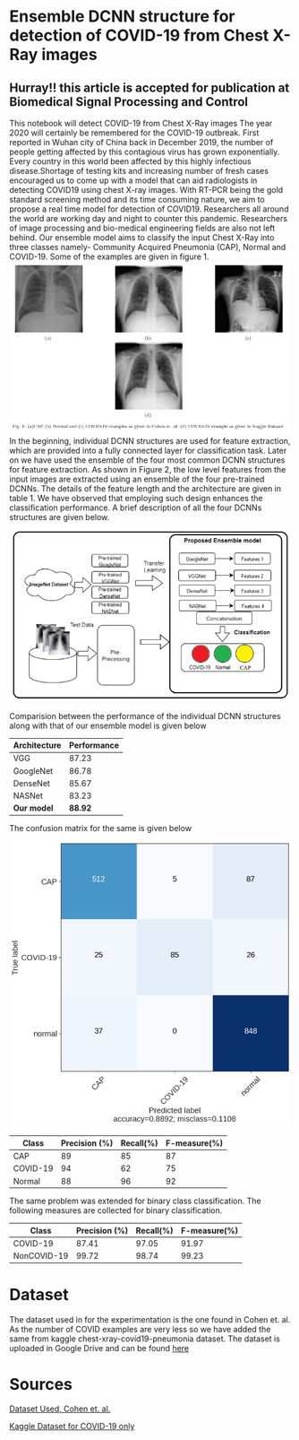 # Ensemble DCNN structure for detection of COVID-19 from Chest X-Ray images

## Hurray!! this article is accepted for publication at Biomedical Signal Processing and Control


This notebook will detect COVID-19 from Chest X-Ray images
The year 2020 will certainly be remembered for the COVID-19 outbreak. First reported in Wuhan city of China back in December 2019, the number of people getting affected by this contagious virus has grown exponentially. Every country in this world been affected by this highly infectious disease.Shortage of testing kits and increasing number of fresh cases encouraged us to come up with a model that can aid radiologists in detecting COVID19 using chest X-ray images. With RT-PCR being the gold standard screening method and its time consuming nature, we aim to propose a real time model for detection of COVID19. 
Researchers all around the world are working day and night to counter this pandemic. Researchers of image processing and bio-medical engineering fields are also not left behind.
Our ensemble model aims to classify the input Chest X-Ray into three classes namely- Community Acquired Pneumonia (CAP), Normal and COVID-19. Some of the examples are given in figure 1.
![Figure 1](https://github.com/sagardeepdeb/ensemble-model-for-COVID-detection/blob/master/examples.PNG)
In the beginning, individual DCNN structures are used for feature extraction, which are provided into a fully connected layer for classification task. Later on we have used the ensemble of the four most common DCNN structures for feature extraction. As shown in Figure 2, the low level features from the input images are extracted using an ensemble of the four pre-trained DCNNs. The details of the feature length and the architecture are given in table 1. We have observed that employing such design enhances the classification performance. A brief description of all the four DCNNs structures are given below.

![Figure 2](https://github.com/sagardeepdeb/ensemble-model-for-COVID-detection/blob/master/model.PNG)


Comparision between the performance of the individual DCNN structures along with that of our ensemble model is given below

Architecture | Performance
------------ | -------------
VGG | 87.23
GoogleNet | 86.78
DenseNet | 85.67
NASNet | 83.23
__Our model__ | __88.92__


The confusion matrix for the same is given below

![Figure 1](https://github.com/sagardeepdeb/ensemble-model-for-COVID-detection/blob/master/confusion_marix.png)

Class        |	Precision (%)	|  Recall(%) | F-measure(%)
------------ | ---------------| ---------- | -------------
  CAP        |      89        |     85     |      87 		
COVID-19     |      94        |     62     |      75 
Normal       |      88        |     96     |      92

The same problem was extended for binary class classification. The following measures are collected for binary classification.

Class        |	Precision (%)	|  Recall(%) | F-measure(%)
------------ | ---------------| ---------- | -------------
COVID-19     |     87.41      |    97.05   |    91.97 	
NonCOVID-19  |     99.72      |    98.74   |    99.23

# Dataset

The dataset used in for the experimentation is the one found in Cohen et. al. As the number of COVID examples are very less so we have added the same from kaggle chest-xray-covid19-pneumonia dataset. The dataset is uploaded in Google Drive and can be found [here](https://drive.google.com/drive/folders/1yUaU4ZX5K65cL7eqBETQiFrrZxIhPNZi?usp=sharing)

# Sources

[Dataset Used, Cohen et. al.](https://github.com/ieee8023/covid-chestxray-dataset) 


[Kaggle Dataset for COVID-19 only](https://www.kaggle.com/allen-institute-for-ai/CORD-19-research-challenge)
